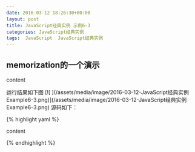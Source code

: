 ```yaml
---
date: 2016-03-12 18:26:30+00:00
layout: post
title: JavaScript经典实例 示例6-3
categories: JavaScript经典实例
tags:  JavaScript  JavaScript经典实例
---
```


memorization的一个演示
----------------

<html xmlns = "http://www.w3.org/1999/xhtml">
<head>
<title>Testing Memoization</title>
<script type="text/javascript">
//<![CDATA

window.onload = function(){

    //Memoized的函数
    var fibonacci = function(){
        var memo = [0, 1];
        var fib = function(n){
            var result = memo[n];
            if(typeof result !== "number"){
                result = fib(n - 1) + fib(n - 2);
                memo[n] = result;
            }
            return result;
        };
        return fib;
    }();
    
    //nonmemoized的函数
    var fib = function(n){
        return n < 2 ? n : fib(n - 1) + fib(n - 2);
    };
    
    //运行nonmemo的函数，使用一个定时器
    console.time("non-memo");
    for(var i = 0; i <= 10; i++){
        console.log(i + " " + fib(i));
    }
    console.timeEnd("non-memo");
    
    //现在，运行memo的函数，使用一个定时器
    console.time("memo");
    for(var i = 0; i <= 10; i++){
        console.log(i + " " + fibonacci(i));
    }
    console.timeEnd("memo");
    
}

//--><!]]>
</script>
</head>
<body>
<p>content</p>
</body>
</html>
运行结果如下图
[![ ](/assets/media/image/2016-03-12-JavaScript经典实例Example6-3.png)](/assets/media/image/2016-03-12-JavaScript经典实例Example6-3.png)
源码如下：

{% highlight yaml %} 
<!DOCTYPE html>
<html xmlns = "http://www.w3.org/1999/xhtml">
<head>
<title>Testing Memoization</title>
<script type="text/javascript">
//<![CDATA

window.onload = function(){

    //Memoized的函数
    var fibonacci = function(){
        var memo = [0, 1];
        var fib = function(n){
            var result = memo[n];
            if(typeof result !== "number"){
                result = fib(n - 1) + fib(n - 2);
                memo[n] = result;
            }
            return result;
        };
        return fib;
    }();
    
    //nonmemoized的函数
    var fib = function(n){
        return n < 2 ? n : fib(n - 1) + fib(n - 2);
    };
    
    //运行nonmemo的函数，使用一个定时器
    console.time("non-memo");
    for(var i = 0; i <= 10; i++){
        console.log(i + " " + fib(i));
    }
    console.timeEnd("non-memo");
    
    //现在，运行memo的函数，使用一个定时器
    console.time("memo");
    for(var i = 0; i <= 10; i++){
        console.log(i + " " + fibonacci(i));
    }
    console.timeEnd("memo");
    
}

//--><!]]>
</script>
</head>
<body>
<p>content</p>
</body>
</html>
{% endhighlight %}